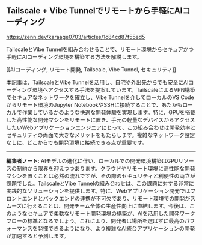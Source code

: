 ## Tailscale + Vibe Tunnelでリモートから手軽にAIコーディング

https://zenn.dev/karaage0703/articles/1c84cd87f55ed5

TailscaleとVibe Tunnelを組み合わせることで、リモート環境からセキュアかつ手軽にAIコーディング環境を構築する方法を解説します。

[[AIコーディング, リモート開発, Tailscale, Vibe Tunnel, セキュリティ]]

本記事は、TailscaleとVibe Tunnelを活用し、自宅や外出先からでも安全にAIコーディング環境へアクセスする手法を提案しています。TailscaleによるVPN構築でセキュアなネットワークを確立し、Vibe Tunnelを介してローカルのVS Codeからリモート環境のJupyter NotebookやSSHに接続することで、あたかもローカルで作業しているかのような快適な開発体験を実現します。特に、GPUを搭載した高性能な開発マシンをリモートに置き、手元の軽量なデバイスからアクセスしたいWebアプリケーションエンジニアにとって、この組み合わせは開発効率とセキュリティの両面で大きなメリットをもたらします。複雑なネットワーク設定なしに、どこからでも開発環境に接続できる点が重要です。

---

**編集者ノート**: AIモデルの進化に伴い、ローカルでの開発環境構築はGPUリソースの制約から限界を迎えつつあります。クラウドやリモート環境に高性能な開発マシンを置くことは必然の流れですが、その際のセキュリティと利便性の両立が課題でした。TailscaleとVibe Tunnelの組み合わせは、この課題に対する非常に実践的なソリューションを提供します。特に、Webアプリケーション開発ではフロントエンドとバックエンドの連携が不可欠であり、リモート環境での開発がスムーズに行えることは、開発チーム全体の生産性向上に直結します。今後は、このようなセキュアで柔軟なリモート開発環境の構築が、AIを活用した開発ワークフローの標準となるでしょう。これにより、開発者は場所を選ばずに最高のパフォーマンスを発揮できるようになり、より複雑なAI統合アプリケーションの開発が加速すると予測します。
